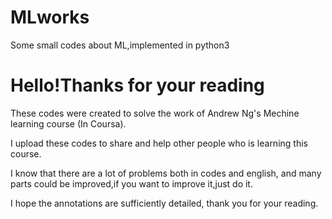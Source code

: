 # MLworks
Some small codes about ML,implemented in python3

# Hello!Thanks for your reading

These codes were created to solve the work of Andrew Ng's Mechine learning course (In Coursa).

I upload these codes to share and help other people who is learning this course.

I know that there are a lot of problems both in codes and english, and many parts could be improved,if you want to improve it,just do it.

I hope the annotations are sufficiently detailed, thank you for your reading.
